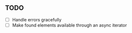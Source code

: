 ## TODO

- [ ] Handle errors gracefully
- [ ] Make found elements available through an async iterator
